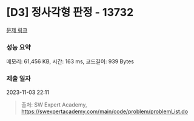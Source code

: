 # [D3] 정사각형 판정 - 13732 

[문제 링크](https://swexpertacademy.com/main/code/problem/problemDetail.do?contestProbId=AX8BAN1qTwoDFARO) 

### 성능 요약

메모리: 61,456 KB, 시간: 163 ms, 코드길이: 939 Bytes

### 제출 일자

2023-11-03 22:11



> 출처: SW Expert Academy, https://swexpertacademy.com/main/code/problem/problemList.do